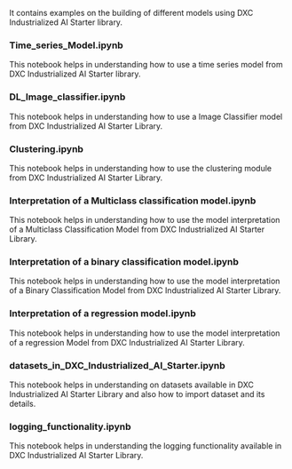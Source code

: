 It contains examples on the building of different models using DXC Industrialized AI Starter library.

### Time_series_Model.ipynb
This notebook helps in understanding how to use a time series model from DXC Industrialized AI Starter library.

### DL_Image_classifier.ipynb
This notebook helps in understanding how to use a Image Classifier model from DXC Industrialized AI Starter Library.

### Clustering.ipynb
This notebook helps in understanding how to use the clustering module from DXC Industrialized AI Starter Library.

### Interpretation of a Multiclass classification model.ipynb
This notebook helps in understanding how to use the model interpretation of a Multiclass Classification Model from DXC Industrialized AI Starter Library.

### Interpretation of a binary classification model.ipynb 
This notebook helps in understanding how to use the model interpretation of a Binary Classification Model from DXC Industrialized AI Starter Library.

### Interpretation of a regression model.ipynb
This notebook helps in understanding how to use the model interpretation of a regression Model from DXC Industrialized AI Starter Library.

### datasets_in_DXC_Industrialized_AI_Starter.ipynb
This notebook helps in understanding on datasets available in DXC Industrialized AI Starter Library and also how to import dataset and its details.

### logging_functionality.ipynb
This notebook helps in understanding the logging functionality available in DXC Industrialized AI Starter Library.
